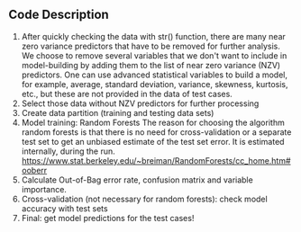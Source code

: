 ## Code Description 

1. After quickly checking the data with str() function, there are many near zero variance predictors that have to be removed for further analysis. We choose to remove several variables that we don't want to include in model-building by adding them to the list of near zero variance (NZV) predictors. One can use advanced statistical variables to build a model, for example, average, standard deviation, variance, skewness, kurtosis, etc., but these are not provided in the data of test cases.
2. Select those data without NZV predictors for further processing
3. Create data partition (training and testing data sets)
4. Model training: Random Forests
The reason for choosing the algorithm random forests is that there is no need for cross-validation or a separate test set 
to get an unbiased estimate of the test set error. It is estimated internally, during the run.
https://www.stat.berkeley.edu/~breiman/RandomForests/cc_home.htm#ooberr
5. Calculate Out-of-Bag error rate, confusion matrix and variable importance.
6. Cross-validation (not necessary for random forests): check model accuracy with test sets
7. Final: get model predictions for the test cases!
